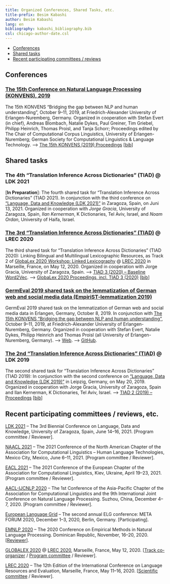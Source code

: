 ```yaml
---
title: Organized Conferences, Shared Tasks, etc.
title-prefix: Besim Kabashi
author: Besim Kabashi
lang: en
bibliography: kabashi_bibliography.bib
csl: chicago-author-date.csl
---
```


- [Conferences](#conferences)
- [Shared tasks](#shared-tasks)
- [Recent participating committees / reviews](#recent-participating-committees-reviews)

## Conferences ##

<!-- - [KONVENS 2019](#konvens-2019) -->

### [The 15th Conference on Natural Language Processing (KONVENS), 2019](https://2019.konvens.org/) ### 


<!-- <div class="cover">[![Organized by Stefan Evert (in chief), Andreas Blombach, Natalie Dykes, Paul Greiner, Tim Griebel, Philipp Heinrich, Besim  Kabshi, and Thomas Proisl. Edited by The Chair of Computational Corpus Linguistics, University of Erlangen-Nuremberg; German Society for Computational Linguistics & Language Technology.](img/KONVENS-2019.jpeg){.bookcover}](https://corpora.linguistik.uni-erlangen.de/data/konvens/proceedings/Proceedings_of_the_15th_Conference_on_Natural_Language_Processing_KONVENS_2019.pdf)</div> -->

<!-- - <div class="book"><div class="bibentry">[@Evert_et_al_KONVENS2019] [[bib](bib/Evert_et_al_KONVENS2019.bib)]</div> -->

The 15th KONVENS “Bridging the gap between NLP and human understanding”, October 9–11, 2019, at Friedrich-Alexander University of Erlangen-Nuremberg, Germany.  Organized in cooperation with Stefan Evert (in chief), Andreas Blombach, Natalie Dykes, Paul Greiner, Tim Griebel, Philipp Heinrich, Thomas Proisl, and Tanja Schorr; Proceedings edited by The Chair of Computational Corpus Linguistics, University of Erlangen-Nuremberg; German Society for Computational Linguistics & Language Technology.
–> [The 15th KONVENS (2019) Proceedings](https://corpora.linguistik.uni-erlangen.de/data/konvens/proceedings/) [[bib](bib/Evert_et_al_KONVENS2019ConfOrg.bib)]


## Shared tasks ##

<!-- - [TIAD 2021 @ LDK 2021](#the-4th-translation-inference-across-dictionaries-tiad-ldk-2021) -->
<!-- - [TIAD 2020 as GlobaLex Track 2 @ LREC 2020](#the-3rd-translation-inference-across-dictionaries-tiad-lrec-2020) -->
<!-- - [TIAD 2019 @ LDK 2019](#the-2nd-translation-inference-across-dictionaries-tiad-ldk-2019) -->

### The 4th “Translation Inference Across Dictionaries” (TIAD) @ LDK 2021 ###

[**In Preparation**]: The fourth shared task for “Translation Inference Across Dictionaries” (TIAD 2021). In conjunction with the third conference on [“Language, Data and Knowledge (LDK 2021)”](http://2021.ldk-conf.org/) in Zaragoza, Spain, on Juni 13, 2021. Organized in cooperation with *Jorge Gracia*, University of Zaragoza, Spain, *Ilan Kernerman*, K Dictionaries, Tel Aviv, Israel, and *Noam Ordan*, University of Haifa, Israel.

### [The 3rd “Translation Inference Across Dictionaries” (TIAD)](https://tiad2020.unizar.es/) @ LREC 2020 ###

The third shared task for “Translation Inference Across Dictionaries” (TIAD 2020): Linking Bilingual and Multilingual Lexicographic Resources, as Track 2 of [GlobaLex 2020 Workshop: Linked Lexicography](https://globalex.link/events/workshops/globalex-workshop-2020/) @ [LREC 2020](https://lrec2020.lrec-conf.org/en/workshops-and-tutorials/2020-workshops/) in Marseílle, France, on May 12, 2020. Organized in cooperation with Jorge Gracia, University of Zaragoza, Spain.
–> [TIAD 3 (2020) – Baseline Word2Vec](https://github.com/kabashi/TIAD2020_word2vec).
–> [GlobaLex 2020 Proceedings, incl. TIAD 3 (2020)](https://lrec2020.lrec-conf.org/media/proceedings/Workshops/Books/GLOBALEX2020book.pdf) [[bib](bib/Kernerman_et_al_GlobaLex-2020:2020.bib)]

### [GermEval 2019 shared task on the lemmatization of German web and social media data (EmpiriST-lemmatization 2019)](https://fau-klue.github.io/empirist-lemmatization/) ###

GermEval 2019 shared task on the lemmatization of German web and social media data in Erlangen, Germany, October 8, 2019. In conjunction with [The 15th KONVENS “Bridging the gap between NLP and human understanding”](https://2019.konvens.org/), October 9–11, 2019, at Friedrich-Alexander University of Erlangen-Nuremberg, Germany. Organized in cooperation with Stefan Evert, Natalie Dykes, Philipp Heinrich and Thomas Proisl (all University of Erlangen-Nuremberg, Germany). –> [Web](https://fau-klue.github.io/empirist-lemmatization/). –> [GitHub](https://fau-klue.github.io/empirist-lemmatization/).


### [The 2nd “Translation Inference Across Dictionaries” (TIAD)](https://tiad2019.unizar.es/) @ LDK 2019 ###

The second shared task for “Translation Inference Across Dictionaries” (TIAD 2019): In conjunction with the second conference on [“Language, Data and Knowledge (LDK 2019)”](http://2019.ldk-conf.org/) in Leipzig, Germany, on May 20, 2019. Organized in cooperation with Jorge Gracia, University of Zaragoza, Spain and Ilan Kernerman, K Dictionaries, Tel Aviv, Israel.
–> [TIAD 2 (2019) – Proceedings](http://ceur-ws.org/Vol-2493/) [[bib](bib/Gracia_et_al_TIAD2019:2019.bib)]


## Recent participating committees / reviews, etc. ##

[LDK 2021](http://2021.ldk-conf.org/) – The 3rd Biennial Conference on Language, Data and Knowledge,  University of Zaragoza, Spain, June 14–16, 2021. [Program committee / Reviewer].

[NAACL 2021](https://2021.naacl.org/) – The 2021 Conference of the North American Chapter of the Association for Computational Linguistics – Human Language Technologies, Mexico City, Mexico, June 6–11, 2021. [Program committee / Reviewer].

[EACL 2021](https://2021.eacl.org/) – The 2021 Conference of the European Chapter of the Association for Computational Linguistics, Kiev, Ukraine, April 19–23, 2021. [Program committee / Reviewer]. 

[AACL-IJCNLP 2020](http://aacl2020.org/) – The 1st Conference of the Asia-Pacific Chapter of the Association for Computational Linguistics and the 9th International Joint Conference on Natural Language Processing. Suzhou, China, December 4–7, 2020. [Program committee / Reviewer].

[European Language Grid](http://european-language-grid.eu/) – The second  annual ELG conference: META FORUM 2020, December 1–3, 2020, Berlin, Germany. [Participating].

[EMNLP 2020](https://2020.emnlp.org/) – The 2020 Conference on Empirical Methods in Natural Language Processing. Dominican Republic, November, 16–20, 2020. [[Reviewer](https://www.aclweb.org/anthology/2020.emnlp-main.0.pdf)].

[GLOBALEX 2020](https://globalex2020.globalex.link/globalex-workshop-lrec2020-about-globalex-lrec2020/) @ [LREC 2020](https://lrec2020.lrec-conf.org/), Marseílle, France, May 12, 2020. [[Track co-organizer](https://globalex2020.globalex.link/globalex-workshop-lrec2020-about-globalex-lrec2020) / [Program committee](https://globalex2020.globalex.link/globalex-workshop-lrec2020-about-globalex-lrec2020) / Reviewer].

[LREC 2020](https://lrec2020.lrec-conf.org/) – The 12th Edition of the International Conference on Language Resources and Evaluation, Marseílle, France, May 11–16, 2020. [[Scientific committee](https://lrec2020.lrec-conf.org/en/about/committees/scientific-committee/) / Reviewer].

<!-- #### In the past (selected) #### -->

<!-- [ACL 2017](http://acl2017.org/) – The 55th Annual Meeting of the Association for Computational Linguistics, July 30 – August 4, 2017. Vancouver, Canada. ISBN 978-1-945626-75-3 ([Volume 1, Long Papers](https://www.aclweb.org/anthology/volumes/P17-1/)) ISBN 978-1-945626-76-0 ([Volume 2, Short Papers](https://www.aclweb.org/anthology/volumes/P17-2/)). [Program committee / Primary reviewer] -->


<!-- ## News ## -->